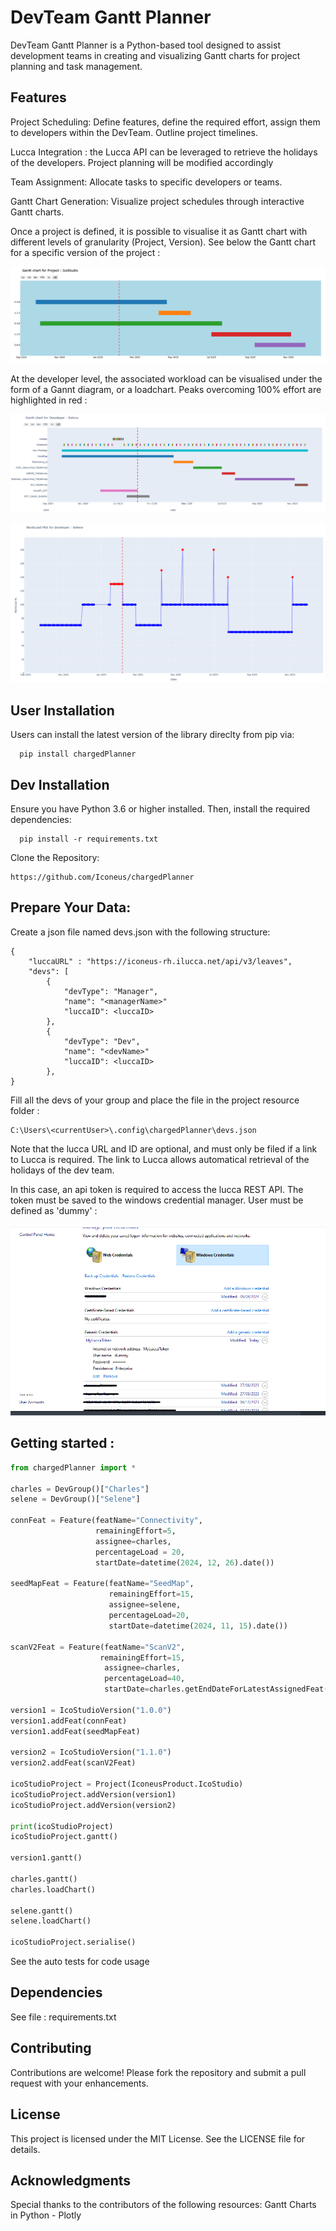# DevTeam Gantt Planner

DevTeam Gantt Planner is a Python-based tool designed to assist development teams in creating and visualizing Gantt charts for project planning and task management.

## Features

Project Scheduling: Define features, define the required effort, assign them to developers within the DevTeam. Outline project timelines.

Lucca Integration : the Lucca API can be leveraged to retrieve the holidays of the developers. Project planning will be modified accordingly 

Team Assignment: Allocate tasks to specific developers or teams.

Gantt Chart Generation: Visualize project schedules through interactive Gantt charts.

Once a project is defined, it is possible to visualise it as Gantt chart with different levels of granularity (Project, Version). See below the Gantt chart for a specific version of the project : 

![image](https://github.com/Iconeus/chargedPlanner/blob/main/docs/images/VersionGantt.PNG)

At the developer level, the associated workload can be visualised under the form of a Gannt diagram, or a loadchart. Peaks overcoming 100% effort are highlighted in red :

![image](https://github.com/Iconeus/chargedPlanner/blob/main/docs/images/DevGantt.PNG)

![image](https://github.com/Iconeus/chargedPlanner/blob/main/docs/images/DevCharge.PNG)


## User Installation

Users can install the latest version of the library direclty from pip via: 
```
  pip install chargedPlanner
```

## Dev Installation

Ensure you have Python 3.6 or higher installed. Then, install the required dependencies:
```
  pip install -r requirements.txt
```

Clone the Repository:

```
https://github.com/Iconeus/chargedPlanner
```

## Prepare Your Data:

Create a json file named devs.json with the following structure:

```
{
    "luccaURL" : "https://iconeus-rh.ilucca.net/api/v3/leaves",
    "devs": [
        {
            "devType": "Manager",
            "name": "<managerName>"
            "luccaID": <luccaID>
        },
        {
            "devType": "Dev",
            "name": "<devName>"
            "luccaID": <luccaID>
        },
}
```

Fill all the devs of your group and place the file in the project resource folder : 
```
C:\Users\<currentUser>\.config\chargedPlanner\devs.json
```
Note that the lucca URL and ID are optional, and must only be filed if a link to Lucca is required. The link to Lucca allows automatical retrieval of the holidays of the dev team.

In this case, an api token is required to access the lucca REST API. The token must be saved to the windows credential manager. User must be defined as 'dummy' :

![image](https://github.com/Iconeus/chargedPlanner/blob/main/docs/images/credentialManager.png)


## Getting started :

```python
from chargedPlanner import * 

charles = DevGroup()["Charles"]
selene = DevGroup()["Selene"]

connFeat = Feature(featName="Connectivity",
                   remainingEffort=5,
                   assignee=charles,
                   percentageLoad = 20,
                   startDate=datetime(2024, 12, 26).date())

seedMapFeat = Feature(featName="SeedMap",
                      remainingEffort=15,
                      assignee=selene,
                      percentageLoad=20,
                      startDate=datetime(2024, 11, 15).date())

scanV2Feat = Feature(featName="ScanV2",
                    remainingEffort=15,
                     assignee=charles,
                     percentageLoad=40,
                     startDate=charles.getEndDateForLatestAssignedFeat())

version1 = IcoStudioVersion("1.0.0")
version1.addFeat(connFeat)
version1.addFeat(seedMapFeat)

version2 = IcoStudioVersion("1.1.0")
version2.addFeat(scanV2Feat)

icoStudioProject = Project(IconeusProduct.IcoStudio)
icoStudioProject.addVersion(version1)
icoStudioProject.addVersion(version2)

print(icoStudioProject)
icoStudioProject.gantt()

version1.gantt()

charles.gantt()
charles.loadChart()

selene.gantt()
selene.loadChart()

icoStudioProject.serialise()
```

See the auto tests for code usage 


## Dependencies

See file : requirements.txt

## Contributing

Contributions are welcome! Please fork the repository and submit a pull request with your enhancements.

## License
This project is licensed under the MIT License. See the LICENSE file for details.

## Acknowledgments

Special thanks to the contributors of the following resources:
Gantt Charts in Python - Plotly
